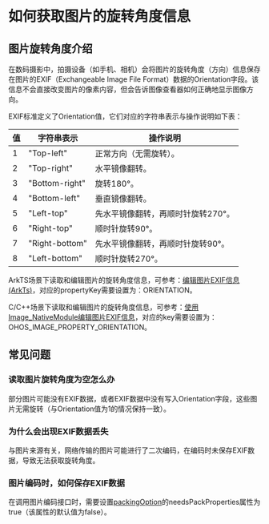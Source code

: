 # 如何获取图片的旋转角度信息
<!--Kit: Image Kit-->
<!--Subsystem: Multimedia-->
<!--Owner: @aulight02-->
<!--Designer: @liyang_bryan-->
<!--Tester: @xchaosioda-->
<!--Adviser: @zengyawen-->

## 图片旋转角度介绍

在数码摄影中，拍摄设备（如手机、相机）会将图片的旋转角度（方向）信息保存在图片的EXIF（Exchangeable Image File Format）数据的Orientation字段。该信息不会直接改变图片的像素内容，但会告诉图像查看器如何正确地显示图像方向。

EXIF标准定义了Orientation值，它们对应的字符串表示与操作说明如下表：

| 值     | 字符串表示      | 操作说明                        |
|--------|----------------|--------------------------------|
| 1      | "Top-left"     | 正常方向（无需旋转）。           |
| 2      | "Top-right"    | 水平镜像翻转。                   |
| 3      | "Bottom-right" | 旋转180°。                      |
| 4      | "Bottom-left"  | 垂直镜像翻转。                   |
| 5      | "Left-top"     | 先水平镜像翻转，再顺时针旋转270°。|
| 6      | "Right-top"    | 顺时针旋转90°。                 |
| 7      | "Right-bottom" | 先水平镜像翻转，再顺时针旋转90°。 |
| 8      | "Left-bottom"  | 顺时针旋转270°。                |

ArkTS场景下读取和编辑图片的旋转角度信息，可参考：[编辑图片EXIF信息(ArkTs)](../image-tool.md)，对应的propertyKey需要设置为：ORIENTATION。

C/C++场景下读取和编辑图片的旋转角度信息，可参考：[使用Image_NativeModule编辑图片EXIF信息](../image-tool-c.md)，对应的key需要设置为：OHOS_IMAGE_PROPERTY_ORIENTATION。

## 常见问题

### 读取图片旋转角度为空怎么办

部分图片可能没有EXIF数据，或者EXIF数据中没有写入Orientation字段，这些图片无需旋转（与Orientation值为1的情况保持一致）。

### 为什么会出现EXIF数据丢失

与图片来源有关，网络传输的图片可能进行了二次编码，在编码时未保存EXIF数据，导致无法获取旋转角度。

### 图片编码时，如何保存EXIF数据

在调用图片编码接口时，需要设置[packingOption](../../../reference/apis-image-kit/arkts-apis-image-i.md#packingoption)的needsPackProperties属性为true（该属性的默认值为false）。
